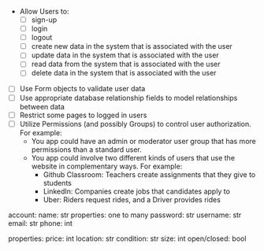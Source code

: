 - Allow Users to:
  - [ ] sign-up
  - [ ] login
  - [ ] logout
  - [ ] create new data in the system that is associated with the user
  - [ ] update data in the system that is associated with the user
  - [ ] read data from the system that is associated with the user
  - [ ] delete data in the system that is associated with the user
- [ ] Use Form objects to validate user data
- [ ] Use appropriate database relationship fields to model relationships between data
- [ ] Restrict some pages to logged in users
- [ ] Utilize Permissions (and possibly Groups) to control user authorization. For example:
  - You app could have an admin or moderator user group that has more permissions than a standard user.
  - You app could involve two different kinds of users that use the website in complementary ways. For example:
    - Github Classroom: Teachers create assignments that they give to students
    - LinkedIn: Companies create jobs that candidates apply to
    - Uber: Riders request rides, and a Driver provides rides


 account:
name: str
properties: one to many
password: str
username: str
email: str
phone: int


properties:
price: int
location: str
condition: str
size: int
open/closed: bool





